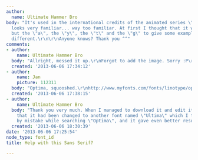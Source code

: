 ```yaml
---
author:
  name: Ultimate Hammer Bro
body: "It's used in the international credits of the animated series \"Detective Conan\".\r\n\r\nIt
  looks very familiar... way too familiar. At first I thought that it was Arial Narrow,
  but the \"a\", the \"y\", the \"t\" and the \"g\" to give some examples, are completely
  different.\r\n\r\nAnyone knows? Thank you ^^"
comments:
- author:
    name: Ultimate Hammer Bro
  body: "Allright, messed it up.\r\nForgot to add the image. Sorry :P\r\n[img:sites/default/files/old-images/Font_5856.png]"
  created: '2013-06-06 17:34:12'
- author:
    name: Jan
    picture: 112311
  body: "Optima, squooshed.\r\nhttp://www.myfonts.com/fonts/linotype/optima/"
  created: '2013-06-06 17:38:15'
- author:
    name: Ultimate Hammer Bro
  body: "Thank you very much. When I managed to download it and edit it, I realised
    that it had been changed to another font named \"Ultima\" which I think I downloaded
    by mistake while searching \"Optima\", and it gave even better results:\r\n[img:sites/default/files/old-images/Font_5389.png]"
  created: '2013-06-06 18:30:39'
date: '2013-06-06 17:25:54'
node_type: font_id
title: Help with this Sans Serif?

---
```

